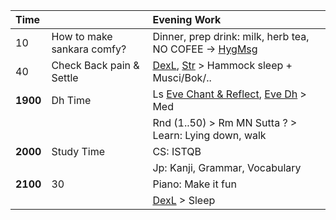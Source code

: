 | Time     |    | Evening Work                                                              |
| :------- | :--| :------------------------------------------------------------------------ |
| 10 | How to make sankara comfy? | Dinner, prep drink: milk, herb tea, NO COFEE -> [HygMsg](https://github.com/ThanhNguyen24590/Process/blob/main/Body/HygMsg.md)                        |
| 40   | Check Back pain & Settle | [DexL](https://github.com/ThanhNguyen24590/Process/blob/main/Body/DexL.md), [Str](https://github.com/ThanhNguyen24590/Process/blob/main/Body/Str.md) > Hammock sleep + Musci/Bok/.. |
| **1900** | Dh Time | Ls [Eve Chant & Reflect](https://www.dhammatalks.org/chant_index.html), [Eve Dh](https://www.dhammatalks.org/audio/evening/) > Med |
|          |  | Rnd (1..50) > Rm MN Sutta ? > Learn: Lying down, walk                     |
| **2000** | Study Time | CS: ISTQB                                                                 |
|          |  | Jp: Kanji, Grammar, Vocabulary                                                                   |
| **2100** | 30 | Piano: Make it fun                                                        |
|          |    | [DexL](https://github.com/ThanhNguyen24590/Process/blob/main/Body/DexL.md) > Sleep |

